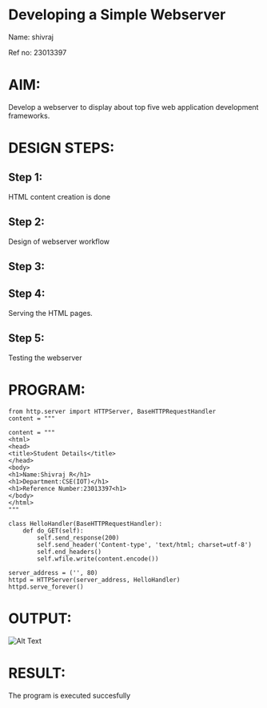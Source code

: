 # Developing a Simple Webserver
Name: shivraj

Ref no: 23013397
# AIM:

Develop a webserver to display about top five web application development frameworks.

# DESIGN STEPS:

## Step 1:

HTML content creation is done

## Step 2:

Design of webserver workflow

## Step 3:

## Step 4:

Serving the HTML pages.

## Step 5:

Testing the webserver
# PROGRAM:
```
from http.server import HTTPServer, BaseHTTPRequestHandler
content = """

content = """
<html>
<head>
<title>Student Details</title>
</head>
<body>
<h1>Name:Shivraj R</h1>
<h1>Department:CSE(IOT)</h1>
<h1>Reference Number:23013397<h1>
</body>
</html>
"""

class HelloHandler(BaseHTTPRequestHandler):
    def do_GET(self):
        self.send_response(200)
        self.send_header('Content-type', 'text/html; charset=utf-8')
        self.end_headers()
        self.wfile.write(content.encode())

server_address = ('', 80)
httpd = HTTPServer(server_address, HelloHandler)
httpd.serve_forever()
```

# OUTPUT:
![Alt Text](images/webserver1.png)
# RESULT:

The program is executed succesfully
